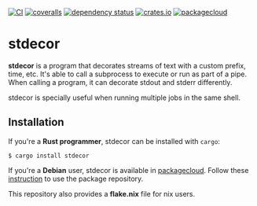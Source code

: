 [![CI](https://github.com/lpenz/stdecor/actions/workflows/ci.yml/badge.svg)](https://github.com/lpenz/stdecor/actions/workflows/ci.yml)
[![coveralls](https://coveralls.io/repos/github/lpenz/stdecor/badge.svg?branch=main)](https://coveralls.io/github/lpenz/stdecor?branch=main)
[![dependency status](https://deps.rs/repo/github/lpenz/stdecor/status.svg)](https://deps.rs/repo/github/lpenz/stdecor)
[![crates.io](https://img.shields.io/crates/v/stdecor)](https://crates.io/crates/stdecor)
[![packagecloud](https://img.shields.io/badge/deb-packagecloud.io-844fec.svg)](https://packagecloud.io/app/lpenz/debian/search?q=stdecor)

# stdecor

**stdecor** is a program that decorates streams of text with a custom
prefix, time, etc. It's able to call a subprocess to execute or run as
part of a pipe. When calling a program, it can decorate stdout and
stderr differently.

stdecor is specially useful when running multiple jobs in the same
shell.


## Installation

If you're a **Rust programmer**, stdecor can be installed with `cargo`:

```
$ cargo install stdecor
```

If you're a **Debian** user, stdecor is available in
[packagecloud](https://packagecloud.io/app/lpenz/debian/search?q=stdecor). Follow
these
[instruction](https://packagecloud.io/lpenz/debian/install#manual) to
use the package repository.

This repository also provides a **flake.nix** file for nix users.
